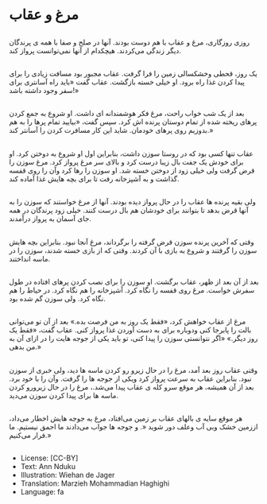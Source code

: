 # مرغ و عقاب

##
روزی روزگاری، مرغ و عقاب با هم دوست بودند. آنها در صلح و صفا با همه ی پرندگان دیگر زندگی می‌کردند. هیچکدام از آنها نمی‌توانست پرواز کند.

##
یک روز، قحطی وخشکسالی زمین را فرا گرفت. عقاب مجبور بود مسافت زیادی را برای پیدا کردن غذا راه برود. او خیلی خسته بازگشت. عقاب گفت «باید راه آسانتری برای سفر وجود داشته باشد!»

##
بعد از یک شب خواب راحت، مرغ فکر هوشمندانه ای داشت. او شروع به جمع کردن پرهای ریخته شده از تمام دوستان پرنده اش کرد. سپس گفت، «بیایید تمام پرها را به هم بدوزیم روی پرهای خودمان. شاید این کار مسافرت کردن را آسانتر کند.»

##
عقاب تنها کسی بود که در روستا سوزن داشت، بنابراین اول او شروع به دوختن کرد. او برای خودش یک جفت بال زیبا درست کرد و بالای سر مرغ پرواز کرد. مرغ سوزن را قرض گرفت ولی خیلی زود از دوختن خسته شد. او سوزن را رها کرد وآن را روی قفسه گذاشت و به آشپزخانه رفت تا برای بچه هایش غذا آماده کند.

##
ولی بقیه پرنده ها عقاب را در حال پرواز دیده بودند. آنها از مرغ خواستند که سوزن را به آنها قرض بدهد تا بتوانند برای خودشان هم بال درست کنند. خیلی زود پرندگان در همه جای آسمان به پرواز درآمدند.

##
وقتی که آخرین پرنده سوزن قرض گرفته را برگرداند، مرغ آنجا نبود. بنابراین بچه هایش سوزن را گرفتند و شروع به بازی با آن کردند. وقتی که از بازی خسته شدند، سوزن را در ماسه انداختند.

##
بعد از آن بعد از ظهر، عقاب برگشت. او سوزن را برای نصب کردن پرهای افتاده در طول سفرش خواست. مرغ روی قفسه را نگاه کرد. آشپزخانه را هم نگاه کرد. در حیاط را هم نگاه کرد. ولی سوزن گم شده بود.

##
مرغ از عقاب خواهش کرد، «فقط یک روز به من فرصت بده.» بعد از آن تو می‌توانی بالت را پابرجا کنی ودوباره برای به دست آوردن غذا پرواز کنی. عقاب گفت، «فقط یک روز دیگر.» «اگر نتوانستی سوزن را پیدا کنی، تو باید یکی از جوجه هایت را در ازای آن به من بدهی.»

##
وقتی عقاب روز بعد آمد، مرغ را در حال زیرو رو کردن ماسه ها دید، ولی خبری از سوزن نبود. بنابراین عقاب به سرعت پرواز کرد ویکی از جوجه ها را گرفت. وآن را با خود برد. بعد از آن همیشه، هر موقع سرو کله ی عقاب پیدا می‌شد.، مرغ را در حال زیرورو کردن ماسه ها برای پیدا کردن سوزن می‌دید.

##
هر موقع سایه ی بالهای عقاب بر زمین می‌افتاد، مرغ به جوجه هایش اخطار می‌داد، اززمین خشک وبی آب وعلف دور شوید «. و جوجه ها جواب می‌دادند ما احمق نیستیم. ما فرار می‌کنیم.»

##
* License: [CC-BY]
* Text: Ann Nduku
* Illustration: Wiehan de Jager
* Translation: Marzieh Mohammadian Haghighi
* Language: fa
